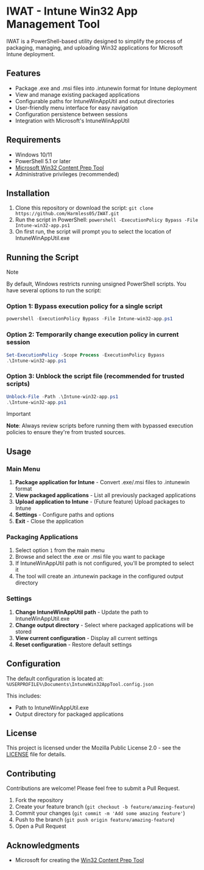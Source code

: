 # IWAT - Intune Win32 App Management Tool

IWAT is a PowerShell-based utility designed to simplify the process of packaging, managing, and uploading Win32 applications for Microsoft Intune deployment.

## Features

- Package .exe and .msi files into .intunewin format for Intune deployment
- View and manage existing packaged applications
- Configurable paths for IntuneWinAppUtil and output directories
- User-friendly menu interface for easy navigation
- Configuration persistence between sessions
- Integration with Microsoft's IntuneWinAppUtil

## Requirements

- Windows 10/11
- PowerShell 5.1 or later
- [Microsoft Win32 Content Prep Tool](https://github.com/microsoft/Microsoft-Win32-Content-Prep-Tool)
- Administrative privileges (recommended)

## Installation

1. Clone this repository or download the script: `git clone https://github.com/Harmless05/IWAT.git`
2. Run the script in PowerShell: `powershell -ExecutionPolicy Bypass -File Intune-win32-app.ps1`
3. On first run, the script will prompt you to select the location of IntuneWinAppUtil.exe

## Running the Script

> [!NOTE]
> By default, Windows restricts running unsigned PowerShell scripts. You have several options to run the script:

### Option 1: Bypass execution policy for a single script
```powershell
powershell -ExecutionPolicy Bypass -File Intune-win32-app.ps1
```

### Option 2: Temporarily change execution policy in current session
```powershell
Set-ExecutionPolicy -Scope Process -ExecutionPolicy Bypass
.\Intune-win32-app.ps1
```

### Option 3: Unblock the script file (recommended for trusted scripts)
```powershell
Unblock-File -Path .\Intune-win32-app.ps1
.\Intune-win32-app.ps1
```
> [!IMPORTANT]
> **Note**: Always review scripts before running them with bypassed execution policies to ensure they're from trusted sources.

## Usage

### Main Menu

1. **Package application for Intune** - Convert .exe/.msi files to .intunewin format
2. **View packaged applications** - List all previously packaged applications
3. **Upload application to Intune** - (Future feature) Upload packages to Intune
4. **Settings** - Configure paths and options
0. **Exit** - Close the application

### Packaging Applications

1. Select option `1` from the main menu
2. Browse and select the .exe or .msi file you want to package
3. If IntuneWinAppUtil path is not configured, you'll be prompted to select it
4. The tool will create an .intunewin package in the configured output directory

### Settings

1. **Change IntuneWinAppUtil path** - Update the path to IntuneWinAppUtil.exe
2. **Change output directory** - Select where packaged applications will be stored
3. **View current configuration** - Display all current settings
4. **Reset configuration** - Restore default settings

## Configuration

The default configuration is located at: `%USERPROFILE%\Documents\IntuneWin32AppTool.config.json`

This includes:
- Path to IntuneWinAppUtil.exe
- Output directory for packaged applications

## License

This project is licensed under the Mozilla Public License 2.0 - see the [LICENSE](LICENSE) file for details.

## Contributing

Contributions are welcome! Please feel free to submit a Pull Request.

1. Fork the repository
2. Create your feature branch (`git checkout -b feature/amazing-feature`)
3. Commit your changes (`git commit -m 'Add some amazing feature'`)
4. Push to the branch (`git push origin feature/amazing-feature`)
5. Open a Pull Request

## Acknowledgments

- Microsoft for creating the [Win32 Content Prep Tool](https://github.com/microsoft/Microsoft-Win32-Content-Prep-Tool)

